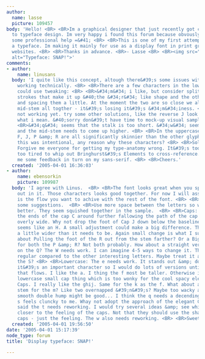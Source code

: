 ```yaml
---
author:
  name: lasse
  picture: 109457
body: 'Hello! <BR> <BR>Im a graphical designer that just recently got completely addicted
  to typeface design. Im very happy i found this forum because obvously i will need
  some professional help =&#41; <BR> <BR>This is one of my first attempts at designing
  a typeface. Im making it mainly for use as a display font in print graphics and
  websites. <BR> <BR>Thanks in advance. <BR>- Lasse <BR> <BR><img src="http://www.typophile.com/forums/messages/29/68555.gif"
  alt="Typeface: SNAP!">'
comments:
- author:
    name: linusans
  body: 'I quite like this concept, altough there&#39;s some issues with the way its
    working technically. <BR> <BR>There are a few characters in the lower case that
    could use tweaking: <BR> <BR>&#34;m&#34; i like, but consider splitting the two
    strokes that make it up &#40;the &#34;r&#34; like shape and the other curve&#41;
    and spacing them a little. At the moment the two are so close we almost lose the
    mid-stem all togther - it&#39;s losing it&#39;s &#34;m&#34;iness. <BR> <BR>&#34;t&#34;
    not working yet. try some other solutions, like the reverse J look -  if you know
    what i mean. &#40;sorry don&#39;t have time to mock-up visual samples&#41;. <BR>
    <BR>&#34;q&#34; seems that the stalk is too short. &#34;w&#34; seems too flat
    and the mid-stem needs to come up higher. <BR> <BR>In the uppercase the C, E,
    F, J, P &amp; R are all significantly skinnier than the other glyphs. I guess
    this was intentional, any reason why these characters? <BR> <BR>Solid effort overall.
    Forgive me everyone for getting my type-anatomy wrong. It&#39;s too late and I&#39;m
    too tired to whip out Bringhurst&#39;s Elements to cross-reference. Please, give
    me some feedback in turn on my sans-serif. <BR> <BR>Cheers.'
  created: '2005-04-01 16:36:03'
- author:
    name: ebensorkin
    picture: 109987
  body: 'I agree with Linus.  <BR> <BR>The font looks great when you spell your name
    out in it. Those characters looks good together. For now I will assume that that
    is the flow you want to achive with the rest of the font. <BR> <BR>I would add
    some suggestions.  <BR> <BR>Use more space between the letters so we can see them
    better. They seem squished together in the sample.  <BR> <BR>Caps: Maybe pull
    the ends of the cap C around further fallowing the path of the cap O. The D is
    overly wide. Why not drop the foot of Cap J down below the baseline? The Cap K
    seems like an H. A small adjustment could make a big difference. The cap M seems
    a little wider than it needs to be. Again small change is what I suggest. What
    about Pulling the foot of the R out from the stem farther? Or a Bigger counter
    for both the P &amp; R? Not both probably. How about a straight vertical tail
    on the Q? The W needs work. I can imagine 4-5 ways to change it. The Z is a little
    regular compared to the other interesting letters. Maybe treat it a bit more like
    the S? <BR> <BR>Lowercase: The e needs work. It stands out &amp; doesn&#39;t flow.
    it&#39;s an important character so I would do lots of versions until you get one
    that flows. I like the a. I thing the f most be taller. Otherwise it is a mixed
    lowercase small cap thing which is too wonky for the cool spacy elegance of the
    Caps. I really like the ghij. Same for the k as the f. What about a double mid
    stem for the m? Like two overnapped &#39;n&#39;s? Maybe too wacky also. Just a
    smooth double hump might be good... I think the q needs a decending tail. The
    s feels cluncky to me. Whay not adopt the approach of the elegant Cap S? As Linus
    said the t needs reworking. I would try several ideas &amp; see which ones feel
    closer to the feeling of the caps. Not that they should use the shapes of the
    caps - just the feeling. The w also needs reworking. <BR> <BR>Sweet font!'
  created: '2005-04-01 19:56:50'
date: '2005-04-01 15:17:39'
node_type: forum
title: 'Display typeface: SNAP!'

---
```

